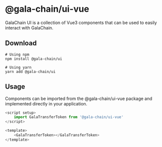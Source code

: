 # @gala-chain/ui-vue

GalaChain UI is a collection of Vue3 components that can be used to easily interact with GalaChain.

## Download

```
# Using npm
npm install @gala-chain/ui

# Using yarn
yarn add @gala-chain/ui
```

## Usage

Components can be imported from the @gala-chain/ui-vue package and implemented directly in your application.

```javascript
<script setup>
    import GalaTransferToken from '@gala-chain/ui-vue'
</script>

<template>
    <GalaTransferToken></GalaTransferToken>
</template>
```
